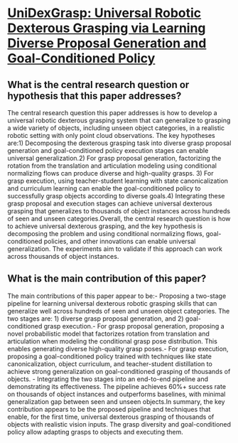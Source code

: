 # [UniDexGrasp: Universal Robotic Dexterous Grasping via Learning Diverse   Proposal Generation and Goal-Conditioned Policy](https://arxiv.org/abs/2303.00938)

## What is the central research question or hypothesis that this paper addresses?

The central research question this paper addresses is how to develop a universal robotic dexterous grasping system that can generalize to grasping a wide variety of objects, including unseen object categories, in a realistic robotic setting with only point cloud observations. The key hypotheses are:1) Decomposing the dexterous grasping task into diverse grasp proposal generation and goal-conditioned policy execution stages can enable universal generalization.2) For grasp proposal generation, factorizing the rotation from the translation and articulation modeling using conditional normalizing flows can produce diverse and high-quality grasps. 3) For grasp execution, using teacher-student learning with state canonicalization and curriculum learning can enable the goal-conditioned policy to successfully grasp objects according to diverse goals.4) Integrating these grasp proposal and execution stages can achieve universal dexterous grasping that generalizes to thousands of object instances across hundreds of seen and unseen categories.Overall, the central research question is how to achieve universal dexterous grasping, and the key hypothesis is decomposing the problem and using conditional normalizing flows, goal-conditioned policies, and other innovations can enable universal generalization. The experiments aim to validate if this approach can work across thousands of object instances.


## What is the main contribution of this paper?

The main contributions of this paper appear to be:- Proposing a two-stage pipeline for learning universal dexterous robotic grasping skills that can generalize well across hundreds of seen and unseen object categories. The two stages are: 1) diverse grasp proposal generation, and 2) goal-conditioned grasp execution.- For grasp proposal generation, proposing a novel probabilistic model that factorizes rotation from translation and articulation when modeling the conditional grasp pose distribution. This enables generating diverse high-quality grasp poses.- For grasp execution, proposing a goal-conditioned policy trained with techniques like state canonicalization, object curriculum, and teacher-student distillation to achieve strong generalization on goal-conditioned grasping of thousands of objects. - Integrating the two stages into an end-to-end pipeline and demonstrating its effectiveness. The pipeline achieves 60%+ success rate on thousands of object instances and outperforms baselines, with minimal generalization gap between seen and unseen objects.In summary, the key contribution appears to be the proposed pipeline and techniques that enable, for the first time, universal dexterous grasping of thousands of objects with realistic vision inputs. The grasp diversity and goal-conditioned policy allow adapting grasps to objects and executing them.
